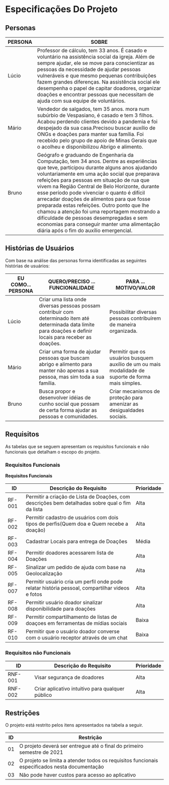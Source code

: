# Especificações Do Projeto

## Personas


|PERSONA|SOBRE                        |
|-------|-----------------------------|
|Lúcio|Professor de cálculo, tem 33 anos. É casado e voluntário na assistência social da igreja. Além de sempre ajudar, ele se move para conscientizar as pessoas da necessidade de ajudar pessoas vulneráveis e que mesmo pequenas contribuições fazem grandes diferenças. Na assistência social ele desempenha o papel de  capitar doadores, organizar doações e encontrar pessoas que necessitam de ajuda com sua equipe de voluntários.|
|Mário|Vendedor de salgados, tem 35 anos. mora num subúrbio de Vespasiano, é casado e tem 3 filhos. Acabou perdendo clientes devido a pandemia e foi despejado da sua casa.Precisou buscar auxílio de ONGs e doações para manter sua família. Foi recebido pelo grupo de apoio de Minas Gerais que o acolheu e disponibilizou Abrigo e alimento.|
|Bruno|Geógrafo e graduando de Engenharia da Computação, tem 34 anos. Dentre as experiências que teve, participou durante alguns anos ajudando voluntariamente em uma ação social que preparava refeições para pessoas em situação de rua que vivem na Região Central de Belo Horizonte, durante esse período pode vivenciar o quanto é difícil arrecadar doações de alimentos para que fosse preparada estas refeições. Outro ponto que lhe chamou a atenção foi uma reportagem mostrando a dificuldade de pessoas desempregadas e sem economias para conseguir manter uma alimentação diária após o fim do auxílio emergencial.|


## Histórias de Usuários

Com base na análise das personas forma identificadas as seguintes histórias de usuários:

|EU COMO... PERSONA|QUERO/PRECISO ... FUNCIONALIDADE|PARA ... MOTIVO/VALOR|
|-----------|-------------------------|----------|
|Lúcio|Criar uma lista onde diversas pessoas possam contribuir com determinado item até determinada data limite para doações e definir locais para receber as doações.|Possibilitar diversas pessoas contribuírem de maneira organizada.|
|Mário|Criar uma forma de ajudar pessoas que buscam abrigo e alimento para manter não apenas a sua pessoa, mas sim toda a sua família.|Permitir que os usuários busquem auxílio de um ou mais modalidade de suporte de forma mais simples.|
|Bruno|Busca propor e desenvolver idéias de cunho social que possam de certa forma ajudar as pessoas e comunidades.|Criar mecanismos de proteção para amenizar as desigualdades sociais.|


## Requisitos

As tabelas que se seguem apresentam os requisitos funcionais e não funcionais que detalham o escopo do projeto.

### Requisitos Funcionais

**Requisitos Funcionais**


|ID     |Descrição do Requisito	  |Prioridade|
|-------|-------------------------|----------|
|RF-001|Permitir a criação de Lista de Doações, com descrições bem detalhadas sobre qual o fim da lista|Alta|
|RF-002|Permitir cadastro de usuários com dois tipos de perfis(Quem doa e Quem recebe a doação)|Alta|
|RF-003|Cadastrar Locais para entrega de Doações|Média|
|RF-004|Permitir doadores acessarem lista de Doações|Alta|
|RF-005|Sinalizar um pedido de ajuda com base na Geolocalização|Alta|
|RF-007|Permitir usuário cria um perfil onde pode relatar história pessoal, compartilhar videos e fotos|Alta|
|RF-008|Permitir usuário doador sinalizar disponibilidade para doações|Alta|
|RF-009|Permitir compartilhamento de listas de doaçoes em ferramentas de mídias sociais|Baixa|
|RF-010|Permitir que o usuário doador converse com o usuário receptor através de um chat|Baixa|


### Requisitos não Funcionais

|ID     | Descrição do Requisito  |Prioridade |
|-------|-------------------------|-----------|
|RNF-001|Visar segurança de doadores|Alta|
|RNF-002|Criar aplicativo intuitivo para qualquer público|Alta|


## Restrições

O projeto está restrito pelos itens apresentados na tabela a seguir.

|ID| Restrição                                             |
|--|-------------------------------------------------------|
|01|O projeto deverá ser entregue até o final do primeiro semestre de 2021|
|02|O projeto se limita a atender todos os requisitos funcionais especificados nesta documentação|
|03|Não pode haver custos para acesso ao aplicativo|
